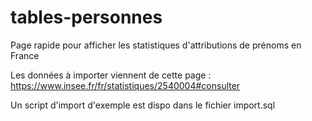 # tables-personnes

Page rapide pour afficher les statistiques d'attributions de prénoms en France

Les données à importer viennent de cette page : https://www.insee.fr/fr/statistiques/2540004#consulter

Un script d'import d'exemple est dispo dans le fichier import.sql

